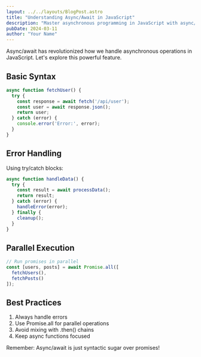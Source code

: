```yaml
---
layout: ../../layouts/BlogPost.astro
title: "Understanding Async/Await in JavaScript"
description: "Master asynchronous programming in JavaScript with async/await patterns"
pubDate: 2024-03-11
author: "Your Name"
---
```


Async/await has revolutionized how we handle asynchronous operations in JavaScript. Let's explore this powerful feature.

## Basic Syntax

```javascript
async function fetchUser() {
  try {
    const response = await fetch('/api/user');
    const user = await response.json();
    return user;
  } catch (error) {
    console.error('Error:', error);
  }
}
```

## Error Handling

Using try/catch blocks:

```javascript
async function handleData() {
  try {
    const result = await processData();
    return result;
  } catch (error) {
    handleError(error);
  } finally {
    cleanup();
  }
}
```

## Parallel Execution

```javascript
// Run promises in parallel
const [users, posts] = await Promise.all([
  fetchUsers(),
  fetchPosts()
]);
```

## Best Practices

1. Always handle errors
2. Use Promise.all for parallel operations
3. Avoid mixing with .then() chains
4. Keep async functions focused

Remember: Async/await is just syntactic sugar over promises! 